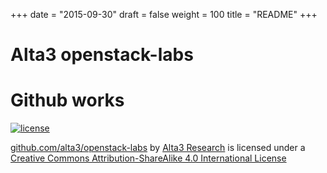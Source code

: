 +++
date = "2015-09-30"
draft = false
weight = 100
title = "README"
+++

# Alta3 openstack-labs
# Github works

[![license](https://i.creativecommons.org/l/by-sa/4.0/88x31.png)](http://creativecommons.org/licenses/by-sa/4.0/) 

[github.com/alta3/openstack-labs](github.com/alta3/openstack-labs) by 
[Alta3 Research](https://alta3.com) is licensed under a 
[Creative Commons Attribution-ShareAlike 4.0 International License](http://creativecommons.org/licenses/by-sa/4.0/)

